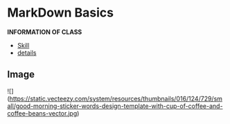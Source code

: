 # MarkDown Basics
 **INFORMATION OF CLASS**
-  [Skill](Skill.md)
 - [details](./contact/details)

## Image
![] (https://static.vecteezy.com/system/resources/thumbnails/016/124/729/small/good-morning-sticker-words-design-template-with-cup-of-coffee-and-coffee-beans-vector.jpg)
